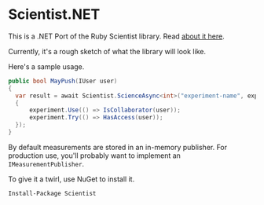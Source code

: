 # Scientist.NET

This is a .NET Port of the Ruby Scientist library. Read [about it here](http://githubengineering.com/scientist/).

Currently, it's a rough sketch of what the library will look like.

Here's a sample usage.


```csharp
public bool MayPush(IUser user)
{
  var result = await Scientist.ScienceAsync<int>("experiment-name", experiment =>
  {
      experiment.Use(() => IsCollaborator(user));
      experiment.Try(() => HasAccess(user));
  });
}

```

By default measurements are stored in an in-memory publisher. For production use, you'll
probably want to implement an `IMeasurementPublisher`.

To give it a twirl, use NuGet to install it.

`Install-Package Scientist`